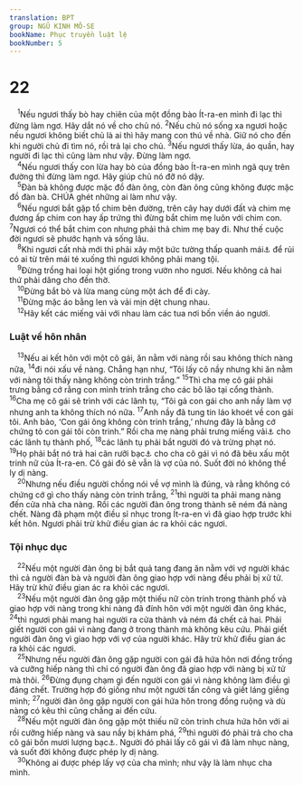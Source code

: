 ```yaml
---
translation: BPT
group: NGŨ KINH MÔ-SE
bookName: Phục truyền luật lệ 
bookNumber: 5
---
```


<div class="title"><h1>22</h1></div>
<span class="verse phu_22_1"> <sup>1</sup>Nếu ngươi thấy bò hay chiên của một đồng bào Ít-ra-en mình đi lạc thì đừng làm ngơ. Hãy dắt nó về cho chủ nó.</span>
<span class="verse phu_22_2"><sup>2</sup>Nếu chủ nó sống xa ngươi hoặc nếu ngươi không biết chủ là ai thì hãy mang con thú về nhà. Giữ nó cho đến khi người chủ đi tìm nó, rồi trả lại cho chủ.</span>
<span class="verse phu_22_3"><sup>3</sup>Nếu ngươi thấy lừa, áo quần, hay người đi lạc thì cũng làm như vậy. Đừng làm ngơ.<br/></span>
<span class="verse phu_22_4"> <sup>4</sup>Nếu ngươi thấy con lừa hay bò của đồng bào Ít-ra-en mình ngã quỵ trên đường thì đừng làm ngơ. Hãy giúp chủ nó đỡ nó dậy.<br/></span>
<span class="verse phu_22_5"> <sup>5</sup>Đàn bà không được mặc đồ đàn ông, còn đàn ông cũng không được mặc đồ đàn bà. CHÚA ghét những ai làm như vậy.<br/></span>
<span class="verse phu_22_6"> <sup>6</sup>Nếu ngươi bắt gặp tổ chim bên đường, trên cây hay dưới đất và chim mẹ đương ấp chim con hay ấp trứng thì đừng bắt chim mẹ luôn với chim con.</span>
<span class="verse phu_22_7"><sup>7</sup>Ngươi có thể bắt chim con nhưng phải thả chim mẹ bay đi. Như thế cuộc đời ngươi sẽ phước hạnh và sống lâu.<br/></span>
<span class="verse phu_22_8"> <sup>8</sup>Khi ngươi cất nhà mới thì phải xây một bức tường thấp quanh mái<a data-toggle="tooltip" data-placement="bottom" title="Vào thời xưa trong Ít-ra-en, nhà cửa thường có mái bằng để dùng làm thêm phòng. Luật nầy làm cho mái nhà an toàn hơn.">⚓</a> để rủi có ai từ trên mái té xuống thì ngươi không phải mang tội.<br/></span>
<span class="verse phu_22_9"> <sup>9</sup>Đừng trồng hai loại hột giống trong vườn nho ngươi. Nếu không cả hai thứ phải dâng cho đền thờ.<br/></span>
<span class="verse phu_22_10"> <sup>10</sup>Đừng bắt bò và lừa mang cùng một ách để đi cày.<br/></span>
<span class="verse phu_22_11"> <sup>11</sup>Đừng mặc áo bằng len và vải mịn dệt chung nhau.<br/></span>
<span class="verse phu_22_12"> <sup>12</sup>Hãy kết các miếng vải với nhau làm các tua nơi bốn viền áo ngươi.<br/></span>
<div class="title"><h3>Luật về hôn nhân</h3></div>
<span class="verse phu_22_13"> <sup>13</sup>Nếu ai kết hôn với một cô gái, ăn nằm với nàng rồi sau không thích nàng nữa,</span>
<span class="verse phu_22_14"><sup>14</sup>đi nói xấu về nàng. Chẳng hạn như, “Tôi lấy cô nầy nhưng khi ăn nằm với nàng tôi thấy nàng không còn trinh trắng.”</span>
<span class="verse phu_22_15"><sup>15</sup>Thì cha mẹ cô gái phải trưng bằng cớ rằng con mình trinh trắng cho các bô lão tại cổng thành.</span>
<span class="verse phu_22_16"><sup>16</sup>Cha mẹ cô gái sẽ trình với các lãnh tụ, “Tôi gả con gái cho anh nầy làm vợ nhưng anh ta không thích nó nữa.</span>
<span class="verse phu_22_17"><sup>17</sup>Anh nầy đã tung tin láo khoét về con gái tôi. Anh bảo, ‘Con gái ông không còn trinh trắng,’ nhưng đây là bằng cớ chứng tỏ con gái tôi còn trinh.” Rồi cha mẹ nàng phải trưng miếng vải<a data-toggle="tooltip" data-placement="bottom" title="Khăn trải giường mà cô dâu giữ trong đêm tân hôn để chứng tỏ cô ta còn trinh tiết khi lấy chồng.">⚓</a> cho các lãnh tụ thành phố,</span>
<span class="verse phu_22_18"><sup>18</sup>các lãnh tụ phải bắt người đó và trừng phạt nó.</span>
<span class="verse phu_22_19"><sup>19</sup>Họ phải bắt nó trả hai cân rưỡi bạc<a data-toggle="tooltip" data-placement="bottom" title="Hay “bốn mươi lượng.” Số tiền bồi thường nầy gấp đôi số tiền mà một người phải trả cho cha cô dâu khi lấy nàng. Xem thêm Phục 22:29.">⚓</a> cho cha cô gái vì nó đã bêu xấu một trinh nữ của Ít-ra-en. Cô gái đó sẽ vẫn là vợ của nó. Suốt đời nó không thể ly dị nàng.<br/></span>
<span class="verse phu_22_20"> <sup>20</sup>Nhưng nếu điều người chồng nói về vợ mình là đúng, và rằng không có chứng cớ gì cho thấy nàng còn trinh trắng,</span>
<span class="verse phu_22_21"><sup>21</sup>thì người ta phải mang nàng đến cửa nhà cha nàng. Rồi các người đàn ông trong thành sẽ ném đá nàng chết. Nàng đã phạm một điều sỉ nhục trong Ít-ra-en vì đã giao hợp trước khi kết hôn. Ngươi phải trừ khử điều gian ác ra khỏi các ngươi.<br/></span>
<div class="title"><h3>Tội nhục dục</h3></div>
<span class="verse phu_22_22"> <sup>22</sup>Nếu một người đàn ông bị bắt quả tang đang ăn nằm với vợ người khác thì cả người đàn bà và người đàn ông giao hợp với nàng đều phải bị xử tử. Hãy trừ khử điều gian ác ra khỏi các ngươi.<br/></span>
<span class="verse phu_22_23"> <sup>23</sup>Nếu một người đàn ông gặp một thiếu nữ còn trinh trong thành phố và giao hợp với nàng trong khi nàng đã đính hôn với một người đàn ông khác,</span>
<span class="verse phu_22_24"><sup>24</sup>thì ngươi phải mang hai người ra cửa thành và ném đá chết cả hai. Phải giết người con gái vì nàng đang ở trong thành mà không kêu cứu. Phải giết người đàn ông vì giao hợp với vợ của người khác. Hãy trừ khử điều gian ác ra khỏi các ngươi.<br/></span>
<span class="verse phu_22_25"> <sup>25</sup>Nhưng nếu người đàn ông gặp người con gái đã hứa hôn nơi đồng trống và cưỡng hiếp nàng thì chỉ có người đàn ông đã giao hợp với nàng bị xử tử mà thôi.</span>
<span class="verse phu_22_26"><sup>26</sup>Đừng đụng chạm gì đến người con gái vì nàng không làm điều gì đáng chết. Trường hợp đó giống như một người tấn công và giết láng giềng mình;</span>
<span class="verse phu_22_27"><sup>27</sup>người đàn ông gặp người con gái hứa hôn trong đồng ruộng và dù nàng có kêu thì cũng chẳng ai đến cứu.<br/></span>
<span class="verse phu_22_28"> <sup>28</sup>Nếu một người đàn ông gặp một thiếu nữ còn trinh chưa hứa hôn với ai rồi cưỡng hiếp nàng và sau nầy bị khám phá,</span>
<span class="verse phu_22_29"><sup>29</sup>thì người đó phải trả cho cha cô gái bốn mươi lượng bạc<a data-toggle="tooltip" data-placement="bottom" title="Món tiền nầy dùng làm của hồi môn, nghĩa là số tiền người đàn ông trả cho cha cô gái khi lấy nàng. Thường thường người cha dùng số tiền nầy để chăm sóc cho con gái mình nếu chồng nàng gặp bất hạnh.">⚓</a>. Người đó phải lấy cô gái vì đã làm nhục nàng, và suốt đời không được phép ly dị nàng.<br/></span>
<span class="verse phu_22_30"> <sup>30</sup>Không ai được phép lấy vợ của cha mình; như vậy là làm nhục cha mình.<br/></span>
